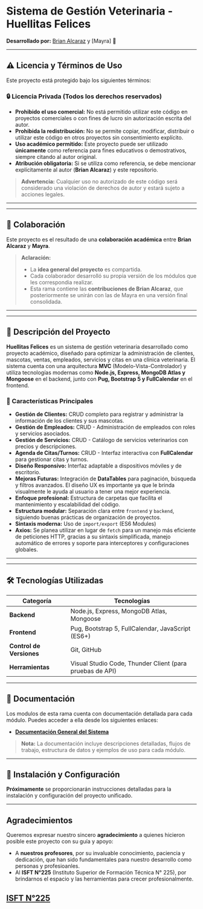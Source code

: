 # **Sistema de Gestión Veterinaria - Huellitas Felices**
**Desarrollado por:** [Brian Alcaraz](https://www.linkedin.com/in/alcarazbrian/) y [Mayra] 🚀

---

## **⚠️ Licencia y Términos de Uso**
Este proyecto está protegido bajo los siguientes términos:

### **🔒 Licencia Privada (Todos los derechos reservados)**
- **Prohibido el uso comercial:** No está permitido utilizar este código en proyectos comerciales o con fines de lucro sin autorización escrita del autor.
- **Prohibida la redistribución:** No se permite copiar, modificar, distribuir o utilizar este código en otros proyectos sin consentimiento explícito.
- **Uso académico permitido:** Este proyecto puede ser utilizado **únicamente** como referencia para fines educativos o demostrativos, siempre citando al autor original.
- **Atribución obligatoria:** Si se utiliza como referencia, se debe mencionar explícitamente al autor (**Brian Alcaraz**) y este repositorio.

> **Advertencia:** Cualquier uso no autorizado de este código será considerado una violación de derechos de autor y estará sujeto a acciones legales.


---

---

## **👥 Colaboración**
Este proyecto es el resultado de una **colaboración académica** entre **Brian Alcaraz** y **Mayra**.

> **Aclaración:**
> - La **idea general del proyecto** es compartida.
> - Cada colaborador desarrolló su propia versión de los módulos que les correspondia realizar.
> - Esta rama contiene las **contribuciones de Brian Alcaraz**, que posteriormente se unirán con las de Mayra en una versión final consolidada.

---

---

## **📌 Descripción del Proyecto**
**Huellitas Felices** es un sistema de gestión veterinaria desarrollado como proyecto académico, diseñado para optimizar la administración de clientes, mascotas, ventas, empleados, servicios y citas en una clínica veterinaria. El sistema cuenta con una arquitectura **MVC** (Modelo-Vista-Controlador) y utiliza tecnologías modernas como **Node.js, Express, MongoDB Atlas y Mongoose** en el backend, junto con **Pug, Bootstrap 5 y FullCalendar** en el frontend.

### **🔹 Características Principales**
- **Gestión de Clientes:** CRUD completo para registrar y administrar la información de los clientes y sus mascotas.
- **Gestión de Empleados:** CRUD - Administración de empleados con roles y servicios asociados.
- **Gestión de Servicios:** CRUD - Catálogo de servicios veterinarios con precios y descripciones.
- **Agenda de Citas/Turnos:** CRUD - Interfaz interactiva con **FullCalendar** para gestionar citas y turnos.
- **Diseño Responsivo:** Interfaz adaptable a dispositivos móviles y de escritorio.
- **Mejoras Futuras:** Integración de **DataTables** para paginación, búsqueda y filtros avanzados. El diseño UX es importante ya que le brinda visualmente le ayuda al usuario a tener una mejor experiencia.
- **Enfoque profesional:** Estructura de carpetas que facilita el mantenimiento y escalabilidad del código.
- **Estructura modular:** Separación clara entre `frontend` y `backend`, siguiendo buenas prácticas de organización de proyectos.
- **Sintaxis moderna:** Uso de `import/export` (ES6 Modules)
- **Axios:** Se planea utilizar en lugar de `fetch` para un manejo más eficiente de peticiones HTTP, gracias a su sintaxis simplificada, manejo automático de errores y soporte para interceptores y configuraciones globales.

---


---

## **🛠 Tecnologías Utilizadas**
| **Categoría**             | **Tecnologías**                                                     |
|---------------------------|---------------------------------------------------------------------|
| **Backend**               | Node.js, Express, MongoDB Atlas, Mongoose                           |
| **Frontend**              | Pug, Bootstrap 5, FullCalendar, JavaScript (ES6+)                   |
| **Control de Versiones**  | Git, GitHub                                                         |
| **Herramientas**          | Visual Studio Code, Thunder Client (para pruebas de API)            |

---

## **📖 Documentación**
Los modulos de esta rama cuenta con documentación detallada para cada módulo. Puedes acceder a ella desde los siguientes enlaces:

- **[Documentación General del Sistema](https://docs.google.com/document/d/1ViyzMaNjs7ADEbPM8UIul4XVd2cpSVogAORSoDs-xpM/edit?usp=sharing)**

> **Nota:** La documentación incluye descripciones detalladas, flujos de trabajo, estructura de datos y ejemplos de uso para cada módulo.

---

## **🚀 Instalación y Configuración**
**Próximamente** se proporcionarán instrucciones detalladas para la instalación y configuración del proyecto unificado.

---
## Agradecimientos

Queremos expresar nuestro sincero **agradecimiento** a quienes hicieron posible este proyecto con su guía y apoyo:

* A **nuestros profesores**, por su invaluable conocimiento, paciencia y dedicación, que han sido fundamentales para nuestro desarrollo como personas y profesioanles.
* Al **ISFT N°225** (Instituto Superior de Formación Técnica N° 225), por brindarnos el espacio y las herramientas para crecer profesionalmente.

[**ISFT N°225**](https://isft225.edu.ar/)
---